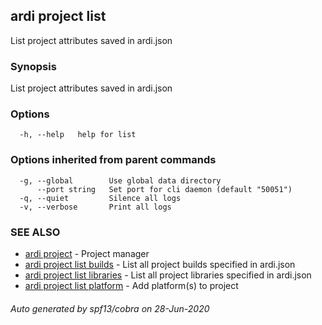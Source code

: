 ## ardi project list

List project attributes saved in ardi.json

### Synopsis


List project attributes saved in ardi.json

### Options

```
  -h, --help   help for list
```

### Options inherited from parent commands

```
  -g, --global        Use global data directory
      --port string   Set port for cli daemon (default "50051")
  -q, --quiet         Silence all logs
  -v, --verbose       Print all logs
```

### SEE ALSO

* [ardi project](ardi_project.md)	 - Project manager
* [ardi project list builds](ardi_project_list_builds.md)	 - List all project builds specified in ardi.json
* [ardi project list libraries](ardi_project_list_libraries.md)	 - List all project libraries specified in ardi.json
* [ardi project list platform](ardi_project_list_platform.md)	 - Add platform(s) to project

###### Auto generated by spf13/cobra on 28-Jun-2020
